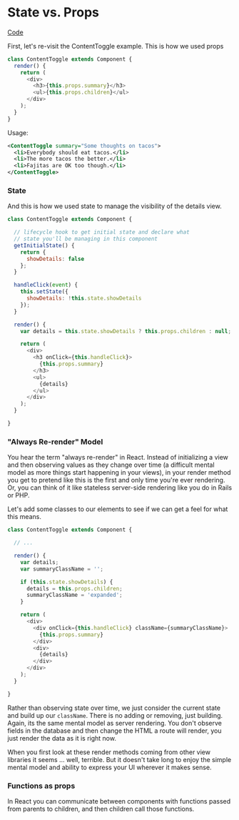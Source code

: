 # State vs. Props

[Code](./code)

First, let's re-visit the ContentToggle example. This is how we used props

```js
class ContentToggle extends Component {
  render() {
    return (
      <div>
        <h3>{this.props.summary}</h3>
        <ul>{this.props.children}</ul>
      </div>
    );
  }
}
```

Usage:

```xml
<ContentToggle summary="Some thoughts on tacos">
  <li>Everybody should eat tacos.</li>
  <li>The more tacos the better.</li>
  <li>Fajitas are OK too though.</li>
</ContentToggle>
```

### State

And this is how we used state to manage the visibility of the details view.

```js
class ContentToggle extends Component {

  // lifecycle hook to get initial state and declare what
  // state you'll be managing in this component
  getInitialState() {
    return {
      showDetails: false
    };
  }

  handleClick(event) {
    this.setState({
      showDetails: !this.state.showDetails
    });
  }

  render() {
    var details = this.state.showDetails ? this.props.children : null;

    return (
      <div>
        <h3 onClick={this.handleClick}>
          {this.props.summary}
        </h3>
        <ul>
          {details}
        </ul>
      </div>
    );
  }

}
```

### "Always Re-render" Model

You hear the term "always re-render" in React. Instead of initializing a
view and then observing values as they change over time (a difficult
mental model as more things start happening in your views), in your
render method you get to pretend like this is the first and only time
you're ever rendering. Or, you can think of it like stateless
server-side rendering like you do in Rails or PHP.

Let's add some classes to our elements to see if we can get a feel for
what this means.

```js
class ContentToggle extends Component {

  // ...

  render() {
    var details;
    var summaryClassName = '';

    if (this.state.showDetails) {
      details = this.props.children;
      summaryClassName = 'expanded';
    }

    return (
      <div>
        <div onClick={this.handleClick} className={summaryClassName}>
          {this.props.summary}
        </div>
        <div>
          {details}
        </div>
      </div>
    );
  }

}
```

Rather than observing state over time, we just consider the current
state and build up our `className`. There is no adding or removing, just
building. Again, its the same mental model as server rendering. You
don't observe fields in the database and then change the HTML a route
will render, you just render the data as it is right now.

When you first look at these render methods coming from other view
libraries it seems ... well, terrible. But it doesn't take long to enjoy
the simple mental model and ability to express your UI wherever it makes
sense.

### Functions as props

In React you can communicate between components with functions passed from parents to children, and then children call those functions.



